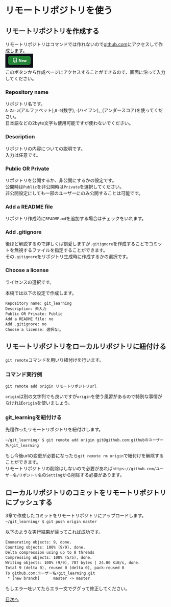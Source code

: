# リモートリポジトリを使う
## リモートリポジトリを作成する
リモートリポジトリはコマンドでは作れないので[github.com](https://github.com)にアクセスして作成します。  
![作成ボタンの画像](https://raw.githubusercontent.com/ama-sosei/github_guide/img/create_remote_repo.png)  
このボタンから作成ページにアクセスすることができるので、画面に沿って入力してください。  

### Repository name
リポジトリ名です。  
`A-Za-z`(アルファベット),`0-9`(数字),`-`(ハイフン),`_`(アンダースコア)を使ってください。  
日本語などの2byte文字も使用可能ですが使わないでください。  

### Description
リポジトリの内容についての説明です。  
入力は任意です。  

### Public OR Private
リポジトリを公開するか、非公開にするかの設定です。  
公開時は`Public`を非公開時は`Private`を選択してください。  
非公開設定にしても一部のユーザーにのみ公開することは可能です。  

### Add a README file
リポジトリ作成時に`README.md`を追加する場合はチェックをいれます。  

### Add .gitignore
後ほど解説するので詳しくは割愛しますが`.gitignore`を作成することでコミットを無視するファイルを指定することができます。  
その`.gitignore`をリポジトリ生成時に作成するかの選択です。  

### Choose a license
ライセンスの選択です。  


本稿では以下の設定で作成します。  
```
Repository name: git_learning
Description: 未入力
Public OR Private: Public
Add a README file: no
Add .gitignore: no
Choose a license: 選択なし
```

## リモートリポジトリをローカルリポジトリに紐付ける
`git remote`コマンドを用いり紐付けを行います。  

### コマンド実行例
`git remote add origin リモートリポジトリurl`  

`origin`は別の文字列でも良いですが`origin`を使う風習があるので特別な事情がなければ`origin`を使いましょう。  

### git_learningを紐付ける
先程作ったリモートリポジトリを紐付けします。  

`~/git_learning/ $ git remote add origin git@github.com:githubのユーザー名/git_learning`  

もし今後urlの変更が必要になったら`git remote rm origin`で紐付けを解除することができます。  
リモートリポジトリの削除はしないので必要があれば`https://github.com/ユーザー名/リポジトリ名`の`Setting`から削除する必要があります。  

## ローカルリポジトリのコミットをリモートリポジトリにプッシュする
3章で作成したコミットをリモートリポジトリにアップロードします。  
`~/git_learning/ $ git push origin master`  

以下のような実行結果が帰ってこれば成功です。  
```~/git_learning/ $ git push origin master
Enumerating objects: 9, done.
Counting objects: 100% (9/9), done.
Delta compression using up to 8 threads
Compressing objects: 100% (5/5), done.
Writing objects: 100% (9/9), 707 bytes | 24.00 KiB/s, done.
Total 9 (delta 0), reused 0 (delta 0), pack-reused 0
To github.com:ユーザー名/git_learning.git
 * [new branch]      master -> master
```  

もしエラー吐いてたらエラー文でググって修正してください。  


[目次へ](../README.md)
